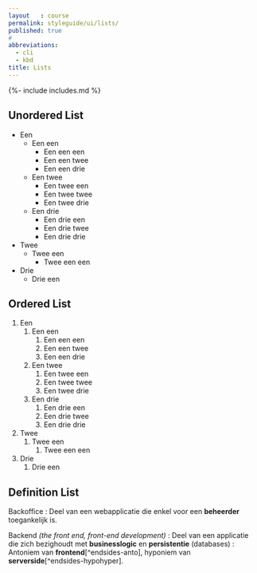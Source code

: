```yaml
---
layout   : course
permalink: styleguide/ui/lists/
published: true
#
abbreviations:
  - cli
  - kbd
title: Lists
---
```

{%- include includes.md %}

Unordered List
--------------
 - Een
   - Een een
     - Een een een
     - Een een twee
     - Een een drie
   - Een twee
     - Een twee een
     - Een twee twee
     - Een twee drie
   - Een drie
     - Een drie een
     - Een drie twee
     - Een drie drie
 - Twee
   - Twee een
     - Twee een een
 - Drie
   - Drie een

Ordered List
------------

 1. Een
    1. Een een
       1. Een een een
       1. Een een twee
       1. Een een drie
    1. Een twee
       1. Een twee een
       1. Een twee twee
       1. Een twee drie
    1. Een drie
       1. Een drie een
       1. Een drie twee
       1. Een drie drie
 1. Twee
     1. Twee een
        1. Twee een een
 1. Drie
    1. Drie een

Definition List
---------------

Backoffice
:   Deel van een webapplicatie die enkel voor een **beheerder** toegankelijk is.

Backend *(the front end, front-end development)*
:   Deel van een applicatie die zich bezighoudt met **businesslogic** en **persistentie** (databases)
:   Antoniem van **frontend**[^endsides-anto], hyponiem van **serverside**[^endsides-hypohyper].